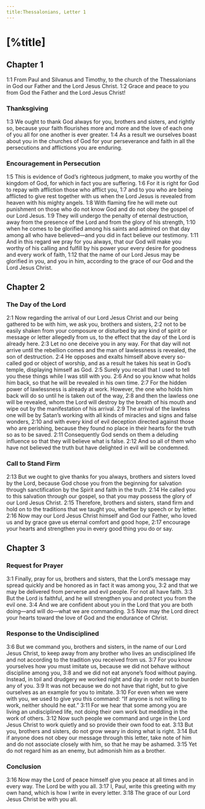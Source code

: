 ```yaml
---
title:Thessalonians, Letter 1
---
```

# [%title]

## Chapter 1

<a>1:1</a> From Paul and Silvanus and Timothy, to the church of the Thessalonians in God our Father and the Lord Jesus Christ. <a>1:2</a> Grace and peace to you from God the Father and the Lord Jesus Christ!

### Thanksgiving

<a>1:3</a> We ought to thank God always for you, brothers and sisters, and rightly so, because your faith flourishes more and more and the love of each one of you all for one another is ever greater. <a>1:4</a> As a result we ourselves boast about you in the churches of God for your perseverance and faith in all the persecutions and afflictions you are enduring.

### Encouragement in Persecution

<a>1:5</a> This is evidence of God’s righteous judgment, to make you worthy of the kingdom of God, for which in fact you are suffering. <a>1:6</a> For it is right for God to repay with affliction those who afflict you, <a>1:7</a> and to you who are being afflicted to give rest together with us when the Lord Jesus is revealed from heaven with his mighty angels. <a>1:8</a> With flaming fire he will mete out punishment on those who do not know God and do not obey the gospel of our Lord Jesus. <a>1:9</a> They will undergo the penalty of eternal destruction, away from the presence of the Lord and from the glory of his strength, <a>1:10</a> when he comes to be glorified among his saints and admired on that day among all who have believed—and you did in fact believe our testimony. <a>1:11</a> And in this regard we pray for you always, that our God will make you worthy of his calling and fulfill by his power your every desire for goodness and every work of faith, <a>1:12</a> that the name of our Lord Jesus may be glorified in you, and you in him, according to the grace of our God and the Lord Jesus Christ.

## Chapter 2

### The Day of the Lord

<a>2:1</a> Now regarding the arrival of our Lord Jesus Christ and our being gathered to be with him, we ask you, brothers and sisters, <a>2:2</a> not to be easily shaken from your composure or disturbed by any kind of spirit or message or letter allegedly from us, to the effect that the day of the Lord is already here. <a>2:3</a> Let no one deceive you in any way. For that day will not arrive until the rebellion comes and the man of lawlessness is revealed, the son of destruction. <a>2:4</a> He opposes and exalts himself above every so-called god or object of worship, and as a result he takes his seat in God’s temple, displaying himself as God. <a>2:5</a> Surely you recall that I used to tell you these things while I was still with you. <a>2:6</a> And so you know what holds him back, so that he will be revealed in his own time. <a>2:7</a> For the hidden power of lawlessness is already at work. However, the one who holds him back will do so until he is taken out of the way, <a>2:8</a> and then the lawless one will be revealed, whom the Lord will destroy by the breath of his mouth and wipe out by the manifestation of his arrival. <a>2:9</a> The arrival of the lawless one will be by Satan’s working with all kinds of miracles and signs and false wonders, <a>2:10</a> and with every kind of evil deception directed against those who are perishing, because they found no place in their hearts for the truth so as to be saved. <a>2:11</a> Consequently God sends on them a deluding influence so that they will believe what is false. <a>2:12</a> And so all of them who have not believed the truth but have delighted in evil will be condemned.

### Call to Stand Firm

<a>2:13</a> But we ought to give thanks for you always, brothers and sisters loved by the Lord, because God chose you from the beginning for salvation through sanctification by the Spirit and faith in the truth. <a>2:14</a> He called you to this salvation through our gospel, so that you may possess the glory of our Lord Jesus Christ. <a>2:15</a> Therefore, brothers and sisters, stand firm and hold on to the traditions that we taught you, whether by speech or by letter. <a>2:16</a> Now may our Lord Jesus Christ himself and God our Father, who loved us and by grace gave us eternal comfort and good hope, <a>2:17</a> encourage your hearts and strengthen you in every good thing you do or say.

## Chapter 3

### Request for Prayer

<a>3:1</a> Finally, pray for us, brothers and sisters, that the Lord’s message may spread quickly and be honored as in fact it was among you, <a>3:2</a> and that we may be delivered from perverse and evil people. For not all have faith. <a>3:3</a> But the Lord is faithful, and he will strengthen you and protect you from the evil one. <a>3:4</a> And we are confident about you in the Lord that you are both doing—and will do—what we are commanding. <a>3:5</a> Now may the Lord direct your hearts toward the love of God and the endurance of Christ.

### Response to the Undisciplined

<a>3:6</a> But we command you, brothers and sisters, in the name of our Lord Jesus Christ, to keep away from any brother who lives an undisciplined life and not according to the tradition you received from us. <a>3:7</a> For you know yourselves how you must imitate us, because we did not behave without discipline among you, <a>3:8</a> and we did not eat anyone’s food without paying. Instead, in toil and drudgery we worked night and day in order not to burden any of you. <a>3:9</a> It was not because we do not have that right, but to give ourselves as an example for you to imitate. <a>3:10</a> For even when we were with you, we used to give you this command: “If anyone is not willing to work, neither should he eat.” <a>3:11</a> For we hear that some among you are living an undisciplined life, not doing their own work but meddling in the work of others. <a>3:12</a> Now such people we command and urge in the Lord Jesus Christ to work quietly and so provide their own food to eat. <a>3:13</a> But you, brothers and sisters, do not grow weary in doing what is right. <a>3:14</a> But if anyone does not obey our message through this letter, take note of him and do not associate closely with him, so that he may be ashamed. <a>3:15</a> Yet do not regard him as an enemy, but admonish him as a brother.

### Conclusion

<a>3:16</a> Now may the Lord of peace himself give you peace at all times and in every way. The Lord be with you all. <a>3:17</a> I, Paul, write this greeting with my own hand, which is how I write in every letter. <a>3:18</a> The grace of our Lord Jesus Christ be with you all.
